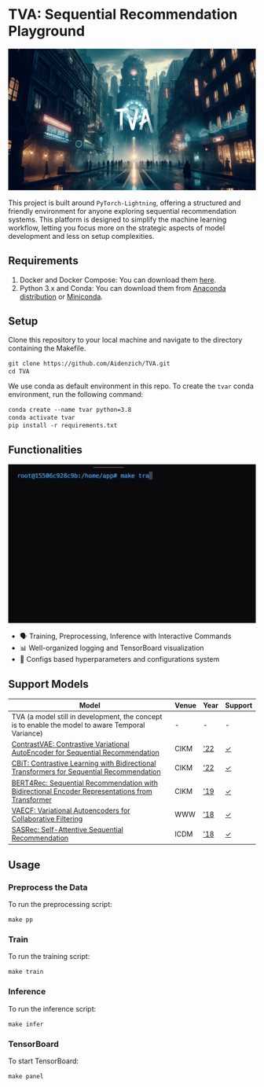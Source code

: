 # TVA: Sequential Recommendation Playground
![bg](./assets/bg.jpg)


This project is built around `PyTorch-Lightning`, offering a structured and friendly environment for anyone exploring sequential recommendation systems. This platform is designed to simplify the machine learning workflow, letting you focus more on the strategic aspects of model development and less on setup complexities.

## Requirements
1. Docker and Docker Compose: You can download them [here](https://www.docker.com/products/docker-desktop).
2. Python 3.x and Conda: You can download them from [Anaconda distribution](https://www.anaconda.com/products/distribution) or [Miniconda](https://docs.conda.io/en/latest/miniconda.html). 

## Setup

Clone this repository to your local machine and navigate to the directory containing the Makefile.
```
git clone https://github.com/Aidenzich/TVA.git
cd TVA
```

We use conda as default environment in this repo. To create the `tvar` conda environment, run the following command:

```
conda create --name tvar python=3.8
conda activate tvar
pip install -r requirements.txt
```

## Functionalities
![demo](./assets/demo.gif)

- 🗣️ Training, Preprocessing, Inference with Interactive Commands 
- 📊 Well-organized logging and TensorBoard visualization
- 📑 Configs based hyperparameters and configurations system

## Support Models
| Model | Venue | Year | Support |
|-|-|-|-|
| TVA (a model still in development, the concept is to enable the model to aware Temporal Variance) | - | - | - |
| [ContrastVAE: Contrastive Variational AutoEncoder for Sequential Recommendation](https://arxiv.org/abs/2209.00456) | CIKM |  ['22](https://www.cikm2022.org/papers-posters) | [✓](https://github.com/YuWang-1024/ContrastVAE) |
| [CBiT: Contrastive Learning with Bidirectional Transformers for Sequential Recommendation](https://arxiv.org/abs/2208.03895)| CIKM | ['22](https://www.cikm2022.org/papers-posters) | [✓](https://github.com/hw-du/CBiT/tree/master.) |
| [BERT4Rec: Sequential Recommendation with Bidirectional Encoder Representations from Transformer](https://arxiv.org/abs/1904.06690) | CIKM | ['19](https://dl.acm.org/doi/proceedings/10.1145/3357384) | [✓](https://github.com/Aidenzich/BERT4Rec-VAE-Pytorch) |
| [VAECF: Variational Autoencoders for Collaborative Filtering](https://dl.acm.org/doi/abs/10.1145/3178876.3186150) | WWW | ['18](https://dl.acm.org/doi/proceedings/10.5555/3178876#heading7) | [✓](https://github.com/PreferredAI/cornac) |
| [SASRec: Self-Attentive Sequential Recommendation](https://ieeexplore.ieee.org/abstract/document/8594844?casa_token=KSghig8Awq4AAAAA:jd_bRp3qNTzU-E_L0h_l1bCBQMaUL3MgDhUKpu1FbspTD0UMPZNVVh8BElcQ2_733hId9DNC3A) | ICDM | ['18](https://icdm2018.org/program/list-of-accepted-papers/) | [✓](https://github.com/kang205/SASRec) |

## Usage
### Preprocess the Data
To run the preprocessing script:

```
make pp
```

### Train

To run the training script:

```
make train
```

### Inference

To run the inference script:

```
make infer
```

### TensorBoard
To start TensorBoard:
```
make panel
```